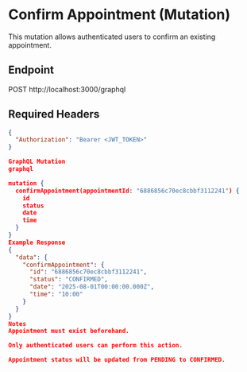# Confirm Appointment (Mutation)

This mutation allows authenticated users to confirm an existing appointment.

## Endpoint

POST http://localhost:3000/graphql


## Required Headers

```json
{
  "Authorization": "Bearer <JWT_TOKEN>"
}

GraphQL Mutation
graphql

mutation {
  confirmAppointment(appointmentId: "6886856c70ec8cbbf3112241") {
    id
    status
    date
    time
  }
}
Example Response
{
  "data": {
    "confirmAppointment": {
      "id": "6886856c70ec8cbbf3112241",
      "status": "CONFIRMED",
      "date": "2025-08-01T00:00:00.000Z",
      "time": "10:00"
    }
  }
}
Notes
Appointment must exist beforehand.

Only authenticated users can perform this action.

Appointment status will be updated from PENDING to CONFIRMED.
